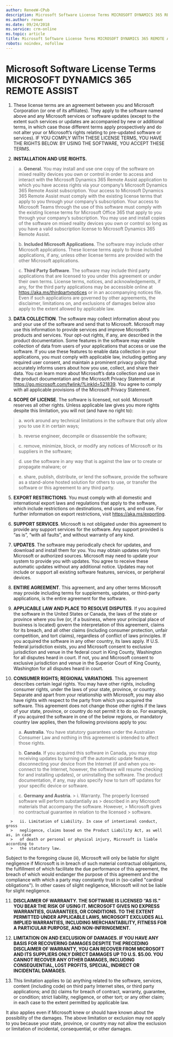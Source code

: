 ```yaml
---
author: ReneeW-CPub
description: Microsoft Software License Terms MICROSOFT DYNAMICS 365 REMOTE ASSIST
ms.author: renwe
ms.date: 09/24/2018
ms.service: crm-online
ms.topic: article
title: Microsoft Software License Terms MICROSOFT DYNAMICS 365 REMOTE ASSIST
robots: noindex, nofollow
---
```

Microsoft Software License Terms<br>MICROSOFT DYNAMICS 365 REMOTE ASSIST
========================================================================

1. These license terms are an agreement between you and Microsoft Corporation
(or one of its affiliates). They apply to the software named above and any
Microsoft services or software updates (except to the extent such services or
updates are accompanied by new or additional terms, in which case those
different terms apply prospectively and do not alter your or Microsoft’s rights
relating to pre-updated software or services). IF YOU COMPLY WITH THESE LICENSE
TERMS, YOU HAVE THE RIGHTS BELOW. BY USING THE SOFTWARE, YOU ACCEPT THESE TERMS.

2. **INSTALLATION AND USE RIGHTS.**

 >   a. **General**. You may install and use one copy of the software on mixed
 >   reality devices you own or control in order to access and interact with the
 >   Microsoft Dynamics 365 Remote Assist application to which you have access
 >   rights via your company’s Microsoft Dynamics 365 Remote Assist subscription.
 >   Your access to Microsoft Dynamics 365 Remote Assist must comply with the
 >   existing license terms that apply to you through your company’s
 >   subscription. Your access to Microsoft Teams through the use of this
 >   software must comply with the existing license terms for Microsoft Office
 >   365 that apply to you through your company’s subscription. You may use and
 >   install copies of the software on mixed reality devices you own or control
 >   so long as you have a valid subscription license to Microsoft Dynamics 365
 >   Remote Assist.

 >   b. **Included Microsoft Applications**. The software may include other
 >   Microsoft applications. These license terms apply to those included
 >   applications, if any, unless other license terms are provided with the other
 >   Microsoft applications.
 
 >   c. **Third Party Software**. The software may include third party
 >   applications that are licensed to you under this agreement or under their
 >   own terms. License terms, notices, and acknowledgements, if any, for the
 >   third party applications may be accessible online at
 >   <https://aka.ms/thirdpartynotices> or in an accompanying notices file. Even
 >   if such applications are governed by other agreements, the disclaimer,
 >   limitations on, and exclusions of damages below also apply to the extent
 >   allowed by applicable law.

3. **DATA COLLECTION**. The software may collect information about you and your
use of the software and send that to Microsoft. Microsoft may use this
information to provide services and improve Microsoft’s products and services.
Your opt-out rights, if any, are described in the product documentation. Some
features in the software may enable collection of data from users of your
applications that access or use the software. If you use these features to
enable data collection in your applications, you must comply with applicable
law, including getting any required user consent, and maintain a prominent
privacy policy that accurately informs users about how you use, collect, and
share their data. You can learn more about Microsoft’s data collection and use
in the product documentation and the Microsoft Privacy Statement at
<https://go.microsoft.com/fwlink/?LinkId=521839>. You agree to comply with all
applicable provisions of the Microsoft Privacy Statement.

4. **SCOPE OF LICENSE**. The software is licensed, not sold. Microsoft reserves
all other rights. Unless applicable law gives you more rights despite this
limitation, you will not (and have no right to):

 >   a. work around any technical limitations in the software that only allow you
 >   to use it in certain ways;
 
 >   b. reverse engineer, decompile or disassemble the software;
 
 >   c. remove, minimize, block, or modify any notices of Microsoft or its
 >   suppliers in the software;
 
 >   d. use the software in any way that is against the law or to create or
 >   propagate malware; or
 
 >   e. share, publish, distribute, or lend the software, provide the software as
 >   a stand-alone hosted solution for others to use, or transfer the software or
 >   this agreement to any third party.

5. **EXPORT RESTRICTIONS**. You must comply with all domestic and international
export laws and regulations that apply to the software, which include
restrictions on destinations, end users, and end use. For further information on
export restrictions, visit <https://aka.ms/exporting>.

6. **SUPPORT SERVICES**. Microsoft is not obligated under this agreement to
provide any support services for the software. Any support provided is “as is”,
“with all faults”, and without warranty of any kind.

7. **UPDATES**. The software may periodically check for updates, and download
and install them for you. You may obtain updates only from Microsoft or
authorized sources. Microsoft may need to update your system to provide you with
updates. You agree to receive these automatic updates without any additional
notice. Updates may not include or support all existing software features,
services, or peripheral devices.

8. **ENTIRE AGREEMENT**. This agreement, and any other terms Microsoft may
provide including terms for supplements, updates, or third-party applications,
is the entire agreement for the software.

9. **APPLICABLE LAW AND PLACE TO RESOLVE DISPUTES**. If you acquired the
software in the United States or Canada, the laws of the state or province where
you live (or, if a business, where your principal place of business is located)
govern the interpretation of this agreement, claims for its breach, and all
other claims (including consumer protection, unfair competition, and tort
claims), regardless of conflict of laws principles. If you acquired the software
in any other country, its laws apply. If U.S. federal jurisdiction exists, you
and Microsoft consent to exclusive jurisdiction and venue in the federal court
in King County, Washington for all disputes heard in court. If not, you and
Microsoft consent to exclusive jurisdiction and venue in the Superior Court of
King County, Washington for all disputes heard in court.

10. **CONSUMER RIGHTS; REGIONAL VARIATIONS**. This agreement describes certain
legal rights. You may have other rights, including consumer rights, under the
laws of your state, province, or country. Separate and apart from your
relationship with Microsoft, you may also have rights with respect to the party
from which you acquired the software. This agreement does not change those other
rights if the laws of your state, province, or country do not permit it to do
so. For example, if you acquired the software in one of the below regions, or
mandatory country law applies, then the following provisions apply to you:

 >   a. **Australia**. You have statutory guarantees under the Australian
 >   Consumer Law and nothing in this agreement is intended to affect those
 >   rights.

 >   b. **Canada**. If you acquired this software in Canada, you may stop
 >   receiving updates by turning off the automatic update feature, disconnecting
 >   your device from the Internet (if and when you re-connect to the Internet,
 >   however, the software will resume checking for and installing updates), or
 >   uninstalling the software. The product documentation, if any, may also
 >   specify how to turn off updates for your specific device or software.

 >   c. **Germany and Austria**.
      >   i. Warranty. The properly licensed software will perform substantially as
      >   described in any Microsoft materials that accompany the software. However,
      >   Microsoft gives no contractual guarantee in relation to the licensed
      >   software.

      >   ii. Limitation of Liability. In case of intentional conduct, gross
      >   negligence, claims based on the Product Liability Act, as well as, in case
      >   of death or personal or physical injury, Microsoft is liable according to
      >   the statutory law.

Subject to the foregoing clause (ii), Microsoft will only be liable for slight
negligence if Microsoft is in breach of such material contractual obligations,
the fulfillment of which facilitate the due performance of this agreement, the
breach of which would endanger the purpose of this agreement and the compliance
with which a party may constantly trust in (so-called "cardinal obligations").
In other cases of slight negligence, Microsoft will not be liable for slight
negligence.

11. **DISCLAIMER OF WARRANTY. THE SOFTWARE IS LICENSED “AS IS.” YOU BEAR THE
RISK OF USING IT. MICROSOFT GIVES NO EXPRESS WARRANTIES, GUARANTEES, OR
CONDITIONS. TO THE EXTENT PERMITTED UNDER APPLICABLE LAWS, MICROSOFT EXCLUDES
ALL IMPLIED WARRANTIES, INCLUDING MERCHANTABILITY, FITNESS FOR A PARTICULAR
PURPOSE, AND NON-INFRINGEMENT.**

12. **LIMITATION ON AND EXCLUSION OF DAMAGES. IF YOU HAVE ANY BASIS FOR
RECOVERING DAMAGES DESPITE THE PRECEDING DISCLAIMER OF WARRANTY, YOU CAN RECOVER
FROM MICROSOFT AND ITS SUPPLIERS ONLY DIRECT DAMAGES UP TO U.S. \$5.00. YOU
CANNOT RECOVER ANY OTHER DAMAGES, INCLUDING CONSEQUENTIAL, LOST PROFITS,
SPECIAL, INDIRECT OR INCIDENTAL DAMAGES.**

13. This limitation applies to (a) anything related to the software, services,
content (including code) on third party Internet sites, or third party
applications; and (b) claims for breach of contract, warranty, guarantee, or
condition; strict liability, negligence, or other tort; or any other claim; in
each case to the extent permitted by applicable law.

It also applies even if Microsoft knew or should have known about the
possibility of the damages. The above limitation or exclusion may not apply to
you because your state, province, or country may not allow the exclusion or
limitation of incidental, consequential, or other damages.
